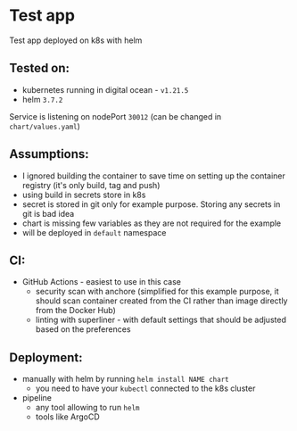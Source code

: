 # Test app

Test app deployed on k8s with helm

## Tested on:
* kubernetes running in digital ocean - `v1.21.5`
* helm `3.7.2`

Service is listening on nodePort `30012` (can be changed in `chart/values.yaml`)

## Assumptions:
* I ignored building the container to save time on setting up the container registry (it's only build, tag and push)
* using build in secrets store in k8s
* secret is stored in git only for example purpose. Storing any secrets in git is bad idea
* chart is missing few variables as they are not required for the example
* will be deployed in `default` namespace

## CI:
* GitHub Actions - easiest to use in this case
    - security scan with anchore (simplified for this example purpose, it should scan container created from the CI rather than image directly from the Docker Hub)
    - linting with superliner - with default settings that should be adjusted based on the preferences

## Deployment:
* manually with helm by running `helm install NAME chart`
    - you need to have your `kubectl` connected to the k8s cluster
* pipeline
    - any tool allowing to run `helm`
    - tools like ArgoCD
